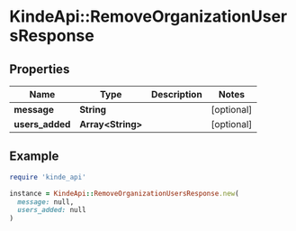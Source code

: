 # KindeApi::RemoveOrganizationUsersResponse

## Properties

| Name | Type | Description | Notes |
| ---- | ---- | ----------- | ----- |
| **message** | **String** |  | [optional] |
| **users_added** | **Array&lt;String&gt;** |  | [optional] |

## Example

```ruby
require 'kinde_api'

instance = KindeApi::RemoveOrganizationUsersResponse.new(
  message: null,
  users_added: null
)
```

